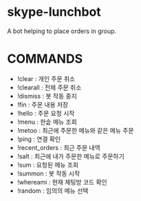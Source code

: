 skype-lunchbot
===========

A bot helping to place orders in group.


COMMANDS
=============

* !clear : 개인 주문 취소
* !clearall : 전체 주문 취소
* !dismiss :  봇 작동 중지
* !fin : 주문 내용 저장
* !hello : 주문 요청 시작
* !menu : 한솥 메뉴 조회
* !metoo : 최근에 주문한 메뉴와 같은 메뉴 주문
* !ping : 연결 확인
* !recent_orders : 최근 주문 내역
* !salt : 최근에 내가 주문한 메뉴로 주문하기
* !sum : 요청된 메뉴 조회
* !summon : 봇 작동 시작
* !whereami : 현재 체팅방 코드 확인
* !random : 임의의 메뉴 선택